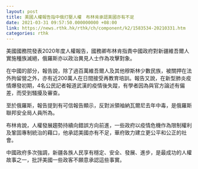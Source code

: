 ```yaml
---
layout: post
title: 美國人權報告指中俄打壓人權　布林肯承認美國亦有不足
date: 2021-03-31 09:57:50.000000000 +08:00
link: https://news.rthk.hk/rthk/ch/component/k2/1583534-20210331.htm
categories: rthk
---
```


美國國務院發表2020年度人權報告，國務卿布林肯指責中國政府對新疆維吾爾人實施種族滅絕，俄羅斯亦以政治異見人士作為攻擊對象。

在中國的部分，報告說，除了過百萬維吾爾人及其他穆斯林少數民族，被關押在法外拘留營之外，亦有近200萬人在日間接受再教育培訓。報告又說，在新型肺炎疫情爆發初期，4名公民記者報道武漢的疫情後失蹤，有學者因為與官方論述有偏差，而受到騷擾及審查。

至於俄羅斯，報告提到有可信報告顯示，反對派領袖納瓦爾尼去年中毒，是俄羅斯聯邦安全局人員所為。

布林肯說，人權發展趨勢持續向錯誤方向前進，一些政府以疫情危機作為限制權利及鞏固專制統治的藉口，他承認美國亦有不足，華府致力建立更公平和公正的社會。

中國政府多次強調，新疆各族人民享有穩定、安全、發展、進步，是最成功的人權故事之一，批評美國一些政客不願意承認這些事實。
